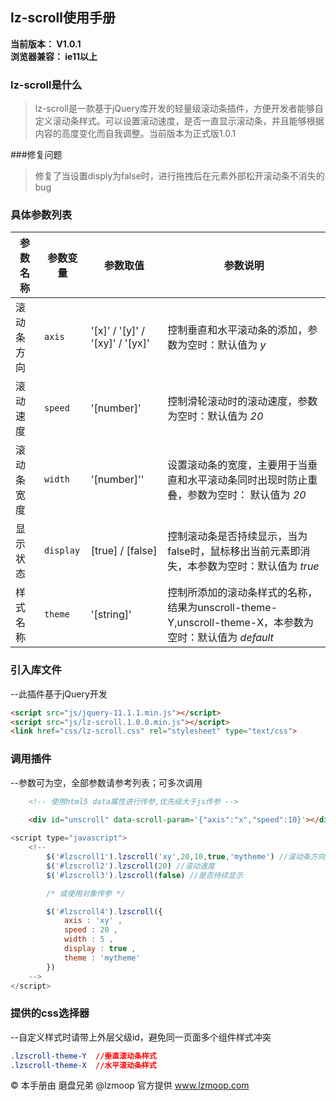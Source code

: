 ## lz-scroll使用手册
**当前版本： V1.0.1**
<br>
**浏览器兼容： ie11以上**
### lz-scroll是什么
>lz-scroll是一款基于jQuery库开发的轻量级滚动条插件，方便开发者能够自定义滚动条样式。可以设置滚动速度，是否一直显示滚动条，并且能够根据内容的高度变化而自我调整。当前版本为正式版1.0.1

###修复问题
> 修复了当设置disply为false时，进行拖拽后在元素外部松开滚动条不消失的bug

### 具体参数列表

| 参数名称 | 参数变量 | 参数取值 | 参数说明 |
|-----------|------------|------------|------------|
| 滚动条方向          |`axis`        |'[x]' / '[y]' / '[xy]' / '[yx]'      |控制垂直和水平滚动条的添加，参数为空时：默认值为 *y*
| 滚动速度          |`speed`     |'[number]'   				 		|控制滑轮滚动时的滚动速度，参数为空时：默认值为 *20*
| 滚动条宽度          |`width`      |'[number]''|设置滚动条的宽度，主要用于当垂直和水平滚动条同时出现时防止重叠，参数为空时： 默认值为 *20*
| 显示状态          |`display`   |[true] / [false]  |控制滚动条是否持续显示，当为false时，鼠标移出当前元素即消失，本参数为空时：默认值为 *true*  
| 样式名称          |`theme`      |'[string]' |控制所添加的滚动条样式的名称，结果为unscroll-theme-Y,unscroll-theme-X，本参数为空时：默认值为 *default*   

### 引入库文件
--此插件基于jQuery开发
```HTML
<script src="js/jquery-11.1.1.min.js"></script>
<script src="js/lz-scroll.1.0.0.min.js"></script>
<link href="css/lz-scroll.css" rel="stylesheet" type="text/css">
```	

### 调用插件
--参数可为空，全部参数请参考列表；可多次调用
```html
	<!-- 使用html5 data属性进行传参,优先级大于js传参 -->
	
	<div id="unscroll" data-scroll-param='{"axis":"x","speed":10}'></div>
```

```javascript
<script type="javascript">
    <!--
    	$('#lzscroll1').lzscroll('xy',20,10,true,'mytheme') //滚动条方向 滚动速度 滚动条宽度 是否持续显示 样式名 
		$('#lzscroll2').lzscroll(20) //滚动速度
		$('#lzscroll3').lzscroll(false) //是否持续显示

        /* 或使用对象传参 */

        $('#lzscroll4').lzscroll({
            axis : 'xy' ,
            speed : 20 ,
            width : 5 ,
            display : true ,
            theme : 'mytheme'
        })
    -->
</script>
```

### 提供的css选择器
--自定义样式时请带上外层父级id，避免同一页面多个组件样式冲突
```css
.lzscroll-theme-Y  //垂直滚动条样式
.lzscroll-theme-X  //水平滚动条样式
```
© 本手册由 磨盘兄弟 @lzmoop 官方提供 www.lzmoop.com
